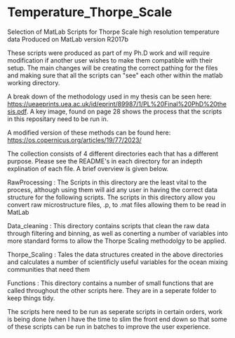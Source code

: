 # Temperature_Thorpe_Scale
Selection of MatLab Scripts for Thorpe Scale high resolution temperature data 
Produced on MatLab version R2017b

These scripts were produced as part of my Ph.D work and will require modification if another user wishes to make them compatible with their setup. The main changes will be creating the correct pathing for the files and making sure that all the scripts can "see" each other within the matlab working directory.

A break down of the methodology used in my thesis can be seen here: https://ueaeprints.uea.ac.uk/id/eprint/89987/1/PL%20Final%20PhD%20thesis.pdf. A key image, found on page 28 shows the process that the scripts in this repositary need to be run in.

A modified version of these methods can be found here: https://os.copernicus.org/articles/19/77/2023/

The collection consists of 4 different directories each that has a different purpose. Please see the README's in each directory for an indepth explination of each file. A brief overview is given below.

RawProcessing : The Scripts in this directory are the least vital to the process, although using them will aid any user in having the correct data structure for the following scripts. The scripts in this directory allow you convert raw microstructure files, .p, to .mat files allowing them to be read in MatLab

Data_cleaning : This directory contains scripts that clean the raw data through filtering and binning, as well as conerting a number of variables into more standard forms to allow the Thorpe Scaling methodolgy to be applied.

Thorpe_Scaling : Tales the data structures created in the above directories and calculates a number of scientificly useful variables for the ocean mixing communities that need them

Functions : This directory contains a number of small functions that are called throughout the other scripts here. They are in a seperate folder to keep things tidy. 

The scripts here need to be run as seperate scripts in certain orders, work is being done (when I have the time to slim the front end down so that some of these scripts can be run in batches to improve the user experience.
